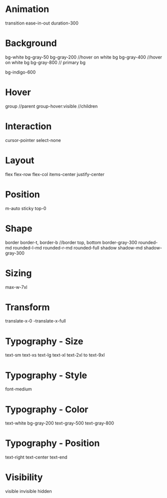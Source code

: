 # Animation

transition
ease-in-out
duration-300

# Background

bg-white
bg-gray-50
bg-gray-200 //hover on white bg
bg-gray-400 //hover on white bg
bg-gray-800 // primary bg

bg-indigo-600

# Hover

group //parent
group-hover:visible //children

# Interaction

cursor-pointer
select-none

# Layout

flex
flex-row
flex-col
items-center
justify-center

# Position

m-auto
sticky
top-0

# Shape

border
border-t, border-b //border top, bottom
border-gray-300
rounded-md
rounded-l-md
rounded-r-md
rounded-full
shadow
shadow-md
shadow-gray-300

# Sizing

max-w-7xl

# Transform

translate-x-0
-translate-x-full

# Typography - Size

text-sm
text-xs
text-lg
text-xl
text-2xl to text-9xl

# Typography - Style

font-medium

# Typography - Color

text-white
bg-gray-200
text-gray-500
text-gray-800

# Typography - Position

text-right
text-center
text-end

# Visibility

visible
invisible
hidden
